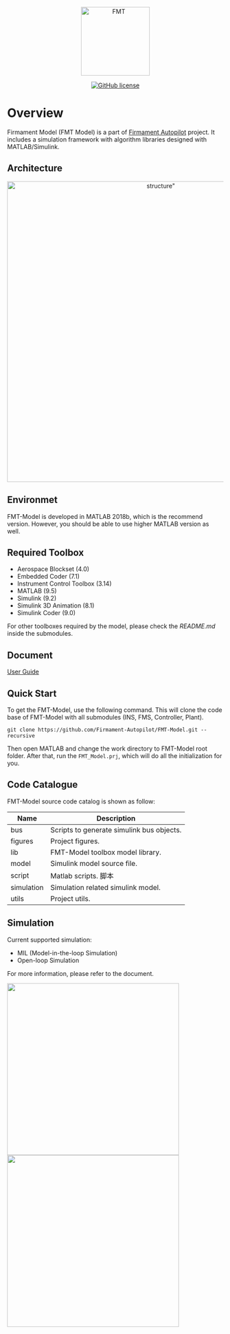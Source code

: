 <p align="center"><img width="160" src="figures/logo.png" alt=FMT logo"></p>

<p align="center">
  <a href="/LICENSE"><img src="https://img.shields.io/badge/license-GPL--3.0-green" alt="GitHub license" /></a>
</p>

# Overview

Firmament Model (FMT Model) is a part of [Firmament Autopilot](https://github.com/Firmament-Autopilot) project. It includes a simulation framework with algorithm libraries designed with MATLAB/Simulink.

## Architecture

<p align="center"><img width="700" src="figures/fmt_model.png" alt=structure"></p>

## Environmet

FMT-Model is developed in MATLAB 2018b, which is the recommend version. However, you should be able to use higher MATLAB version as well.

## Required Toolbox

- Aerospace Blockset (4.0)
- Embedded Coder (7.1)
- Instrument Control Toolbox (3.14)
- MATLAB (9.5)
- Simulink (9.2)
- Simulink 3D Animation (8.1)
- Simulink Coder (9.0)

For other toolboxes required by the model, please check the *README.md* inside the submodules.

## Document

[User Guide](https://firmament-autopilot.github.io/FMT-DOCS/#/)

## Quick Start

To get the FMT-Model, use the following command. This will clone the code base of FMT-Model with all submodules (INS, FMS, Controller, Plant).

```
git clone https://github.com/Firmament-Autopilot/FMT-Model.git --recursive
```

Then open MATLAB and change the work directory to FMT-Model root folder. After that, run the `FMT_Model.prj`, which will do all the initialization for you.

## Code Catalogue

FMT-Model source code catalog is shown as follow:

| Name       | Description                               |
| ---------- | ----------------------------------------- |
| bus        | Scripts to generate simulink bus objects. |
| figures    | Project figures.                        |
| lib        | FMT-Model toolbox model library.          |
| model      | Simulink model source file.               |
| script     | Matlab scripts. 脚本                      |
| simulation | Simulation related simulink model.        |
| utils      | Project utils.                            |

## Simulation

Current supported simulation:

- MIL (Model-in-the-loop Simulation)
- Open-loop Simulation

For more information, please refer to the document.

<p float="left">
  <img src="figures/matlab_3D.png" width="400" />
  <img src="figures/flightgear.png" width="400" />
</p>
